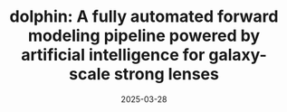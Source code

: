 ---
title: "dolphin: A fully automated forward modeling pipeline powered by artificial intelligence for galaxy-scale strong lenses"
collection: publications
category: manuscripts
permalink: /publication/dolphin2025
excerpt: #'This paper is about the number 1. The number 2 is left for future work.'
date: 2025-03-28
venue: #'Journal 1'
slidesurl: #'http://pensive-aristocrat.github.io/files/slides1.pdf'
paperurl: 'https://arxiv.org/abs/2503.22657'
bibtexurl: #'http://pensive-aristocrat.github.io/files/bibtex1.bib'
citation: 'Anowar J. Shajib, Nafis Sadik Nihal, Chin Yi Tan, Vedant Sahu, Simon Birrer, Tommaso Treu, Joshua Frieman. (2025). "dolphin: A fully automated forward modeling pipeline powered by artificial intelligence for galaxy-scale strong lenses." arXiv preprint arXiv:2503.22657.'
---